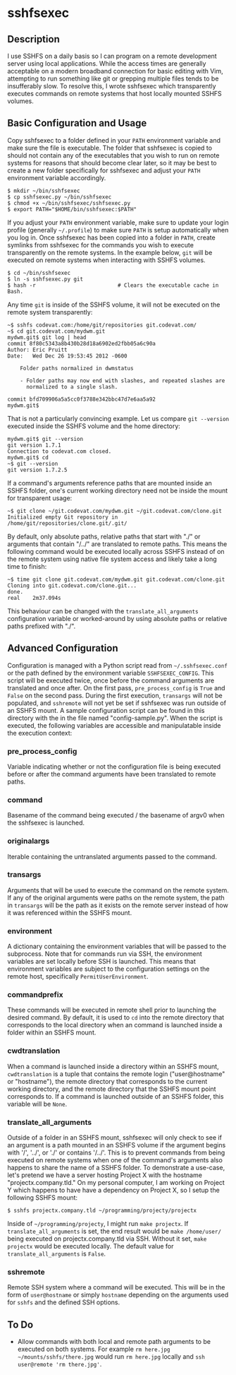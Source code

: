sshfsexec
=========

Description
-----------

I use SSHFS on a daily basis so I can program on a remote development server
using local applications. While the access times are generally acceptable on a
modern broadband connection for basic editing with Vim, attempting to run
something like git or grepping multiple files tends to be insufferably slow. To
resolve this, I wrote sshfsexec which transparently executes commands on remote
systems that host locally mounted SSHFS volumes.

Basic Configuration and Usage
-----------------------------

Copy sshfsexec to a folder defined in your `PATH` environment variable and make
sure the file is executable. The folder that sshfsexec is copied to should not
contain any of the executables that you wish to run on remote systems for
reasons that should become clear later, so it may be best to create a new
folder specifically for sshfsexec and adjust your `PATH` environment variable
accordingly.

    $ mkdir ~/bin/sshfsexec
    $ cp sshfsexec.py ~/bin/sshfsexec
    $ chmod +x ~/bin/sshfsexec/sshfsexec.py
    $ export PATH="$HOME/bin/sshfsexec:$PATH"

If you adjust your `PATH` environment variable, make sure to update your login
profile (generally `~/.profile`) to make sure `PATH` is setup automatically
when you log in. Once sshfsexec has been copied into a folder in `PATH`, create
symlinks from sshfsexec for the commands you wish to execute transparently on
the remote systems. In the example below, `git` will be executed on remote
systems when interacting with SSHFS volumes.

    $ cd ~/bin/sshfsexec
    $ ln -s sshfsexec.py git
    $ hash -r                          # Clears the executable cache in Bash.

Any time `git` is inside of the SSHFS volume, it will not be executed on the
remote system transparently:

    ~$ sshfs codevat.com:/home/git/repositories git.codevat.com/
    ~$ cd git.codevat.com/mydwm.git
    mydwm.git$ git log | head
    commit 8f80c5343a8b430b28d18a6902ed2fbb05a6c90a
    Author: Eric Pruitt
    Date:   Wed Dec 26 19:53:45 2012 -0600

        Folder paths normalized in dwmstatus

        - Folder paths may now end with slashes, and repeated slashes are
          normalized to a single slash.

    commit bfd709906a5a5cc0f3788e342bbc47d7e6aa5a92
    mydwm.git$

That is not a particularly convincing example. Let us compare `git --version`
executed inside the SSHFS volume and the home directory:

    mydwm.git$ git --version
    git version 1.7.1
    Connection to codevat.com closed.
    mydwm.git$ cd
    ~$ git --version
    git version 1.7.2.5

If a command's arguments reference paths that are mounted inside an SSHFS
folder, one's current working directory need not be inside the mount for
transparent usage:

    ~$ git clone ~/git.codevat.com/mydwm.git ~/git.codevat.com/clone.git
    Initialized empty Git repository in /home/git/repositories/clone.git/.git/

By default, only absolute paths, relative paths that start with "./" or
arguments that contain "/../" are translated to remote paths. This means the
following command would be executed locally across SSHFS instead of on the
remote system using native file system access and likely take a long time to
finish:

    ~$ time git clone git.codevat.com/mydwm.git git.codevat.com/clone.git
    Cloning into git.codevat.com/clone.git...
    done.
    real    2m37.094s

This behaviour can be changed with the `translate_all_arguments` configuration
variable or worked-around by using absolute paths or relative paths prefixed
with "./".

Advanced Configuration
----------------------

Configuration is managed with a Python script read from `~/.sshfsexec.conf` or
the path defined by the environment variable `SSHFSEXEC_CONFIG`. This script
will be executed twice, once before the command arguments are translated and
once after. On the first pass, `pre_process_config` is `True` and `False` on
the second pass. During the first execution, `transargs` will not be populated,
and `sshremote` will not yet be set if sshfsexec was run outside of an SSHFS
mount. A sample configuration script can be found in this directory with the in
the file named "config-sample.py". When the script is executed, the following
variables are accessible and manipulatable inside the execution context:

### pre_process_config ###

Variable indicating whether or not the configuration file is being executed
before or after the command arguments have been translated to remote paths.

### command ###

Basename of the command being executed / the basename of argv0 when the
sshfsexec is launched.

### originalargs ###

Iterable containing the untranslated arguments passed to the command.

### transargs ###

Arguments that will be used to execute the command on the remote system. If any
of the original arguments were paths on the remote system, the path in
`transargs` will be the path as it exists on the remote server instead of how
it was referenced within the SSHFS mount.

### environment ###

A dictionary containing the environment variables that will be passed to the
subprocess. Note that for commands run via SSH, the environment variables are
set locally before SSH is launched. This means that environment variables are
subject to the configuration settings on the remote host, specifically
`PermitUserEnvironment`.

### commandprefix ###

These commands will be executed in remote shell prior to launching the desired
command. By default, it is used to `cd` into the remote directory that
corresponds to the local directory when an command is launched inside a folder
within an SSHFS mount.

### cwdtranslation ###

When a command is launched inside a directory within an SSHFS mount,
`cwdtranslation` is a tuple that contains the remote login ("user@hostname" or
"hostname"), the remote directory that corresponds to the current working
directory, and the remote directory that the SSHFS mount point corresponds to.
If a command is launched outside of an SSHFS folder, this variable will be
`None`.

### translate_all_arguments ###

Outside of a folder in an SSHFS mount, sshfsexec will only check to see if an
argument is a path mounted in an SSHFS volume if the argument begins with '/',
'../', or './' or contains '/../'. This is to prevent commands from being
executed on remote systems when one of the command's arguments also happens to
share the name of a SSHFS folder. To demonstrate a use-case, let's pretend we
have a server hosting Project X with the hostname "projectx.company.tld." On my
personal computer, I am working on Project Y which happens to have have a
dependency on Project X, so I setup the following SSHFS mount:

    $ sshfs projectx.company.tld ~/programming/projecty/projectx

Inside of `~/programming/projecty`, I might run `make projectx`. If
`translate_all_arguments` is set, the end result would be `make /home/user/`
being executed on projectx.company.tld via SSH. Without it set, `make projectx`
would be executed locally. The default value for `translate_all_arguments` is
`False`.

### sshremote ###

Remote SSH system where a command will be executed. This will be in the form of
`user@hostname` or simply `hostname` depending on the arguments used for
`sshfs` and the defined SSH options.

To Do
-----

- Allow commands with both local and remote path arguments to be executed on
  both systems. For example `rm here.jpg ~/mounts/sshfs/there.jpg` would run
  `rm here.jpg` locally and `ssh user@remote 'rm there.jpg'`.
